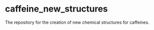 # caffeine_new_structures
 The repository for the creation of new chemical structures for caffeines.
